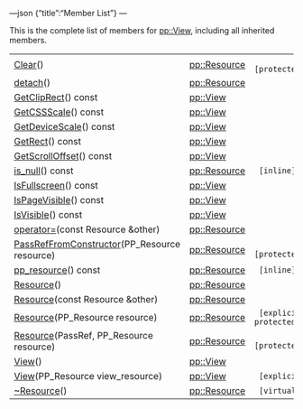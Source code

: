 —json {“title”:“Member List”} —

This is the complete list of members for <a href="/docs/native-client/pepper_beta/cpp/classpp_1_1_view/" class="el">pp::View</a>, including all inherited members.

<table><tbody><tr class="odd"><td><a href="/docs/native-client/pepper_beta/cpp/classpp_1_1_resource#ad4016f37d3022863ca0188acb26ac9c4" class="el">Clear</a>()</td><td><a href="/docs/native-client/pepper_beta/cpp/classpp_1_1_resource/" class="el">pp::Resource</a></td><td><code> [protected]</code></td></tr><tr class="even"><td><a href="/docs/native-client/pepper_beta/cpp/classpp_1_1_resource#a81b9246381bdddacca3ac25f6ded2bfd" class="el">detach</a>()</td><td><a href="/docs/native-client/pepper_beta/cpp/classpp_1_1_resource/" class="el">pp::Resource</a></td><td></td></tr><tr class="odd"><td><a href="/docs/native-client/pepper_beta/cpp/classpp_1_1_view#aff9a53367325d9138ab7d9cd39e40ce2" class="el">GetClipRect</a>() const</td><td><a href="/docs/native-client/pepper_beta/cpp/classpp_1_1_view/" class="el">pp::View</a></td><td></td></tr><tr class="even"><td><a href="/docs/native-client/pepper_beta/cpp/classpp_1_1_view#a42d5b4ab4ffed3f020d3fd303a14a9dd" class="el">GetCSSScale</a>() const</td><td><a href="/docs/native-client/pepper_beta/cpp/classpp_1_1_view/" class="el">pp::View</a></td><td></td></tr><tr class="odd"><td><a href="/docs/native-client/pepper_beta/cpp/classpp_1_1_view#a52759c57da28a6c06a5da23d28519287" class="el">GetDeviceScale</a>() const</td><td><a href="/docs/native-client/pepper_beta/cpp/classpp_1_1_view/" class="el">pp::View</a></td><td></td></tr><tr class="even"><td><a href="/docs/native-client/pepper_beta/cpp/classpp_1_1_view#a37996c51fa6cc2dc25783461ecde0bb9" class="el">GetRect</a>() const</td><td><a href="/docs/native-client/pepper_beta/cpp/classpp_1_1_view/" class="el">pp::View</a></td><td></td></tr><tr class="odd"><td><a href="/docs/native-client/pepper_beta/cpp/classpp_1_1_view#abdad2f4e5b9b07376d590785c91ea356" class="el">GetScrollOffset</a>() const</td><td><a href="/docs/native-client/pepper_beta/cpp/classpp_1_1_view/" class="el">pp::View</a></td><td></td></tr><tr class="even"><td><a href="/docs/native-client/pepper_beta/cpp/classpp_1_1_resource#a859068e34cdc2dc0b78754c255323aa9" class="el">is_null</a>() const</td><td><a href="/docs/native-client/pepper_beta/cpp/classpp_1_1_resource/" class="el">pp::Resource</a></td><td><code> [inline]</code></td></tr><tr class="odd"><td><a href="/docs/native-client/pepper_beta/cpp/classpp_1_1_view#a2ae3a19ade644199982a2d09c6dd5c11" class="el">IsFullscreen</a>() const</td><td><a href="/docs/native-client/pepper_beta/cpp/classpp_1_1_view/" class="el">pp::View</a></td><td></td></tr><tr class="even"><td><a href="/docs/native-client/pepper_beta/cpp/classpp_1_1_view#a30a0919ba5e4209ef52207375c5fc5f6" class="el">IsPageVisible</a>() const</td><td><a href="/docs/native-client/pepper_beta/cpp/classpp_1_1_view/" class="el">pp::View</a></td><td></td></tr><tr class="odd"><td><a href="/docs/native-client/pepper_beta/cpp/classpp_1_1_view#aff1f9900e594167a276a624e52e5ac4c" class="el">IsVisible</a>() const</td><td><a href="/docs/native-client/pepper_beta/cpp/classpp_1_1_view/" class="el">pp::View</a></td><td></td></tr><tr class="even"><td><a href="/docs/native-client/pepper_beta/cpp/classpp_1_1_resource#aaf808a98bdaa7998d82e19514aa87423" class="el">operator=</a>(const Resource &amp;other)</td><td><a href="/docs/native-client/pepper_beta/cpp/classpp_1_1_resource/" class="el">pp::Resource</a></td><td></td></tr><tr class="odd"><td><a href="/docs/native-client/pepper_beta/cpp/classpp_1_1_resource#a3eda014529127a818df8d5bb5ec2fdf0" class="el">PassRefFromConstructor</a>(PP_Resource resource)</td><td><a href="/docs/native-client/pepper_beta/cpp/classpp_1_1_resource/" class="el">pp::Resource</a></td><td><code> [protected]</code></td></tr><tr class="even"><td><a href="/docs/native-client/pepper_beta/cpp/classpp_1_1_resource#a46a6123de0b007ad3fcb6f666534ccb4" class="el">pp_resource</a>() const</td><td><a href="/docs/native-client/pepper_beta/cpp/classpp_1_1_resource/" class="el">pp::Resource</a></td><td><code> [inline]</code></td></tr><tr class="odd"><td><a href="/docs/native-client/pepper_beta/cpp/classpp_1_1_resource#a56679e93a58101c8dce5dc510811a094" class="el">Resource</a>()</td><td><a href="/docs/native-client/pepper_beta/cpp/classpp_1_1_resource/" class="el">pp::Resource</a></td><td></td></tr><tr class="even"><td><a href="/docs/native-client/pepper_beta/cpp/classpp_1_1_resource#ab0f664099ca06367180f220ea7e0b831" class="el">Resource</a>(const Resource &amp;other)</td><td><a href="/docs/native-client/pepper_beta/cpp/classpp_1_1_resource/" class="el">pp::Resource</a></td><td></td></tr><tr class="odd"><td><a href="/docs/native-client/pepper_beta/cpp/classpp_1_1_resource#a555de93fdf4793f7db1183bf71d20580" class="el">Resource</a>(PP_Resource resource)</td><td><a href="/docs/native-client/pepper_beta/cpp/classpp_1_1_resource/" class="el">pp::Resource</a></td><td><code> [explicit, protected]</code></td></tr><tr class="even"><td><a href="/docs/native-client/pepper_beta/cpp/classpp_1_1_resource#a907d3d6b7e292587c8cb9ff30d0a418d" class="el">Resource</a>(PassRef, PP_Resource resource)</td><td><a href="/docs/native-client/pepper_beta/cpp/classpp_1_1_resource/" class="el">pp::Resource</a></td><td><code> [protected]</code></td></tr><tr class="odd"><td><a href="/docs/native-client/pepper_beta/cpp/classpp_1_1_view#aebcd4ab8818a6e1dfe68e2c435823ad9" class="el">View</a>()</td><td><a href="/docs/native-client/pepper_beta/cpp/classpp_1_1_view/" class="el">pp::View</a></td><td></td></tr><tr class="even"><td><a href="/docs/native-client/pepper_beta/cpp/classpp_1_1_view#a89cc79b6731f0e67d0821fe83b3e64fb" class="el">View</a>(PP_Resource view_resource)</td><td><a href="/docs/native-client/pepper_beta/cpp/classpp_1_1_view/" class="el">pp::View</a></td><td><code> [explicit]</code></td></tr><tr class="odd"><td><a href="/docs/native-client/pepper_beta/cpp/classpp_1_1_resource#a081165265e2bd8217eaa2be2aeeb3aa3" class="el">~Resource</a>()</td><td><a href="/docs/native-client/pepper_beta/cpp/classpp_1_1_resource/" class="el">pp::Resource</a></td><td><code> [virtual]</code></td></tr></tbody></table>
